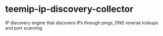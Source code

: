 # teemip-ip-discovery-collector
IP discovery engine that discovers IPs through pings, DNS reverse lookups and port scanning
